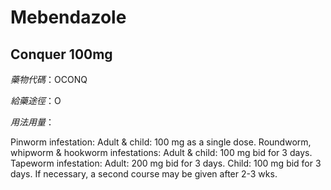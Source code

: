 # Mebendazole

## Conquer 100mg

_藥物代碼_：OCONQ

_給藥途徑_：O

_用法用量_：

Pinworm infestation: Adult & child: 100 mg as a single dose. Roundworm, whipworm & hookworm infestations: Adult & child: 100 mg bid for 3 days. Tapeworm infestation: Adult: 200 mg bid for 3 days. Child: 100 mg bid for 3 days. If necessary, a second course may be given after 2-3 wks.

